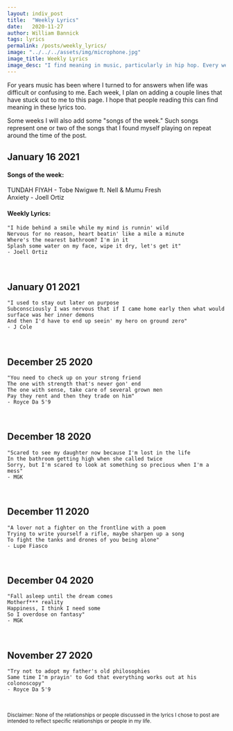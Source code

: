 ```yaml
---
layout: indiv_post
title:  "Weekly Lyrics"
date:   2020-11-27
author: William Bannick
tags: lyrics
permalink: /posts/weekly_lyrics/
image: "../../../assets/img/microphone.jpg"
image_title: Weekly Lyrics
image_desc: "I find meaning in music, particularly in hip hop. Every week, I will post a couple of my favorite lines."
---
```


For years music has been where I turned to for answers when life was difficult or confusing to me. Each week, I plan on adding a couple lines that have stuck out to me to this page. I hope that people reading this can find meaning in these lyrics too.

Some weeks I will also add some "songs of the week." Such songs represent one or two of the songs that I found myself playing on repeat around the time of the post.
<br>


## January 16 2021
#### Songs of the week:
TUNDAH FIYAH - Tobe Nwigwe ft. Nell & Mumu Fresh <br>
Anxiety - Joell Ortiz

#### Weekly Lyrics:

```
"I hide behind a smile while my mind is runnin' wild
Nervous for no reason, heart beatin' like a mile a minute
Where's the nearest bathroom? I'm in it
Splash some water on my face, wipe it dry, let's get it"
- Joell Ortiz
```
<br>

## January 01 2021

```
"I used to stay out later on purpose
Subconsciously I was nervous that if I came home early then what would surface was her inner demons
And then I'd have to end up seein' my hero on ground zero"
- J Cole
```
<br>

## December 25 2020
```
"You need to check up on your strong friend
The one with strength that's never gon' end
The one with sense, take care of several grown men
Pay they rent and then they trade on him"
- Royce Da 5'9
```
<br>

## December 18 2020
```
"Scared to see my daughter now because I'm lost in the life
In the bathroom getting high when she called twice
Sorry, but I'm scared to look at something so precious when I'm a mess"
- MGK
```
<br>

## December 11 2020
```
"A lover not a fighter on the frontline with a poem
Trying to write yourself a rifle, maybe sharpen up a song
To fight the tanks and drones of you being alone"
- Lupe Fiasco
```
<br>

## December 04 2020
```
"Fall asleep until the dream comes
Motherf*** reality
Happiness, I think I need some
So I overdose on fantasy"
- MGK
```
<br>

## November 27 2020
```
"Try not to adopt my father's old philosophies
Same time I'm prayin' to God that everything works out at his colonoscopy"
- Royce Da 5'9
```
<br>

<small>Disclaimer: None of the relationships or people discussed in the lyrics I chose to post are intended to reflect specific relationships or people in my life.</small>
